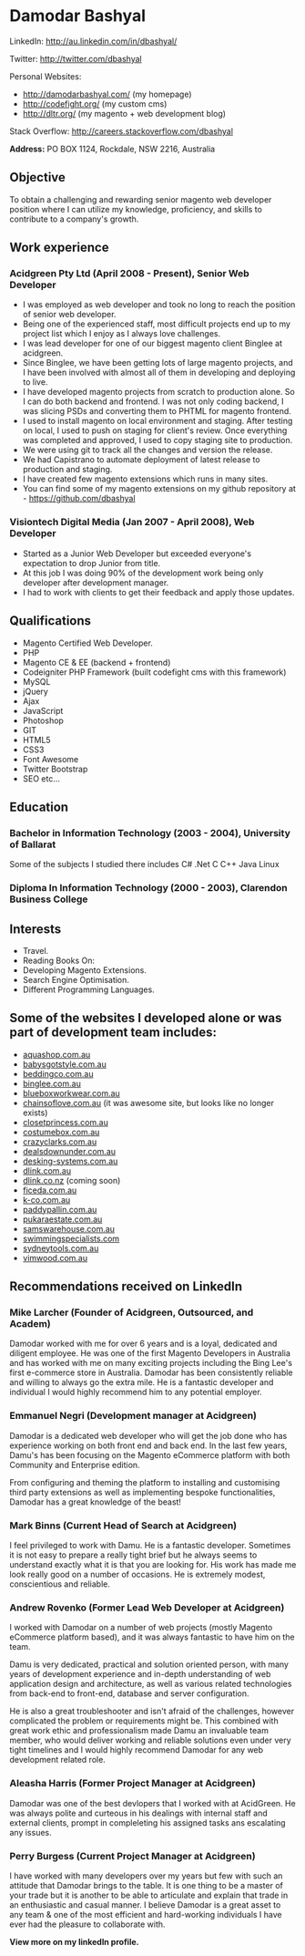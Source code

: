 Damodar Bashyal
===============

LinkedIn: <a href="http://au.linkedin.com/in/dbashyal/" rel="nofollow">http://au.linkedin.com/in/dbashyal/</a>

Twitter: <a href="http://twitter.com/dbashyal/" rel="nofollow">http://twitter.com/dbashyal</a>

Personal Websites:

 - <a href="http://damodarbashyal.com/," rel="nofollow">http://damodarbashyal.com/</a> (my homepage)
 - <a href="http://codefight.org/," rel="nofollow">http://codefight.org/</a> (my custom cms)
 - <a href="http://dltr.org/" rel="nofollow">http://dltr.org/</a> (my magento + web development blog)

Stack Overflow: <a href="http://careers.stackoverflow.com/dbashyal" rel="external nofollow">http://careers.stackoverflow.com/dbashyal</a>

**Address:** PO BOX 1124, Rockdale, NSW 2216, Australia
	

## Objective

To obtain a challenging and rewarding senior magento web developer position where I can utilize my knowledge, proficiency, and skills to contribute to a company's growth.

## Work experience

### Acidgreen Pty Ltd (April 2008 - Present), Senior Web Developer
- I was employed as web developer and took no long to reach the position of senior web developer.
- Being one of the experienced staff, most difficult projects end up to my project list which I enjoy as I always love challenges.
- I was lead developer for one of our biggest magento client Binglee at acidgreen.
- Since Binglee, we have been getting lots of large magento projects, and I have been involved with almost all of them in developing and deploying to live.
- I have developed magento projects from scratch to production alone. So I can do both backend and frontend. I was not only coding backend, I was slicing PSDs and converting them to PHTML for magento frontend.
- I used to install magento on local environment and staging. After testing on local, I used to push on staging for client's review. Once everything was completed and approved, I used to copy staging site to production.
- We were using git to track all the changes and version the release.
- We had Capistrano to automate deployment of latest release to production and staging.
- I have created few magento extensions which runs in many sites.
- You can find some of my magento extensions on my github repository at - https://github.com/dbashyal


### Visiontech Digital Media (Jan 2007 - April 2008), Web Developer
- Started as a Junior Web Developer but exceeded everyone's expectation to drop Junior from title.
- At this job I was doing 90% of the development work being only developer after development manager.
- I had to work with clients to get their feedback and apply those updates.

## Qualifications
-	Magento Certified Web Developer.
-	PHP
-	Magento CE & EE (backend + frontend)
-	Codeigniter PHP Framework (built codefight cms with this framework)
-	MySQL
-	jQuery
-	Ajax
-	JavaScript
-	Photoshop
-	GIT
-	HTML5
-	CSS3
-	Font Awesome
-	Twitter Bootstrap
-	SEO etc...

## Education

### Bachelor in Information Technology (2003 - 2004), University of Ballarat
Some of the subjects I studied there includes C# .Net C C++ Java Linux

### Diploma In Information Technology (2000 - 2003), Clarendon Business College

## Interests

- Travel.
- Reading Books On:
 - Developing Magento Extensions.
 - Search Engine Optimisation.
 - Different Programming Languages.

## Some of the websites I developed alone or was part of development team includes:
- <a href="http://www.aquashop.com.au/" rel="external nofollow">aquashop.com.au</a>
- <a href="http://www.babysgotstyle.com.au/" rel="external nofollow">babysgotstyle.com.au</a>
- <a href="http://www.beddingco.com.au/" rel="external nofollow">beddingco.com.au</a>
- <a href="http://www.binglee.com.au/" rel="external nofollow">binglee.com.au</a>
- <a href="http://www.blueboxworkwear.com.au/" rel="external nofollow">blueboxworkwear.com.au</a>
- <a href="http://chainsoflove.com.au/" rel="external nofollow">chainsoflove.com.au</a> (it was awesome site, but looks like no longer exists)
- <a href="http://www.closetprincess.com.au/" rel="external nofollow">closetprincess.com.au</a>
- <a href="http://www.costumebox.com.au/" rel="external nofollow">costumebox.com.au</a>
- <a href="http://www.crazyclarks.com.au/" rel="external nofollow">crazyclarks.com.au</a>
- <a href="https://www.dealsdownunder.com.au/" rel="external nofollow">dealsdownunder.com.au</a>
- <a href="https://www.desking-systems.com.au/" rel="external nofollow">desking-systems.com.au</a>
- <a href="http://www.dlink.com.au/" rel="external nofollow">dlink.com.au</a>
- <a href="http://dlink.co.nz/" rel="external nofollow">dlink.co.nz</a> (coming soon)
- <a href="http://ficeda.com.au/" rel="external nofollow">ficeda.com.au</a>
- <a href="http://www.k-co.com.au/" rel="external nofollow">k-co.com.au</a>
- <a href="http://www.paddypallin.com.au/" rel="external nofollow">paddypallin.com.au</a>
- <a href="http://www.pukaraestate.com.au/" rel="external nofollow">pukaraestate.com.au</a>
- <a href="http://www.samswarehouse.com.au/" rel="external nofollow">samswarehouse.com.au</a>
- <a href="http://www.swimmingspecialists.com/" rel="external nofollow">swimmingspecialists.com</a>
- <a href="http://www.sydneytools.com.au/" rel="external nofollow">sydneytools.com.au</a>
- <a href="http://www.vimwood.com.au/" rel="external nofollow">vimwood.com.au</a>


## Recommendations received on LinkedIn
### Mike Larcher (Founder of Acidgreen, Outsourced, and Academ)
Damodar worked with me for over 6 years and is a loyal, dedicated and diligent employee. He was one of the first Magento Developers in Australia and has worked with me on many exciting projects including the Bing Lee's first e-commerce store in Australia. Damodar has been consistently reliable and willing to always go the extra mile. He is a fantastic developer and individual I would highly recommend him to any potential employer.

### Emmanuel Negri (Development manager at Acidgreen)
Damodar is a dedicated web developer who will get the job done who has experience working on both front end and back end. 
In the last few years, Damu's has been focusing on the Magento eCommerce platform with both Community and Enterprise edition. 

From configuring and theming the platform to installing and customising third party extensions as well as implementing bespoke functionalities, Damodar has a great knowledge of the beast!


### Mark Binns (Current Head of Search at Acidgreen)
I feel privileged to work with Damu. He is a fantastic developer. Sometimes it is not easy to prepare a really tight brief but he always seems to understand exactly what it is that you are looking for. His work has made me look really good on a number of occasions. He is extremely modest, conscientious and reliable.

### Andrew Rovenko (Former Lead Web Developer at Acidgreen)
I worked with Damodar on a number of web projects (mostly Magento eCommerce platform based), and it was always fantastic to have him on the team.

Damu is very dedicated, practical and solution oriented person, with many years of development experience and in-depth understanding of web application design and architecture, as well as various related technologies from back-end to front-end, database and server configuration. 

He is also a great troubleshooter and isn't afraid of the challenges, however complicated the problem or requirements might be. This combined with great work ethic and professionalism made Damu an invaluable team member, who would deliver working and reliable solutions even under very tight timelines and I would highly recommend Damodar for any web development related role.

### Aleasha Harris (Former Project Manager at Acidgreen)
Damodar was one of the best devlopers that I worked with at AcidGreen. He was always polite and curteous in his dealings with internal staff and external clients, prompt in compleleting his assigned tasks ans escalating any issues.

### Perry Burgess (Current Project Manager at Acidgreen)
I have worked with many developers over my years but few with such an attitude that Damodar brings to the table. It is one thing to be a master of your trade but it is another to be able to articulate and explain that trade in an enthusiastic and casual manner. I believe Damodar is a great asset to any team & one of the most efficient and hard-working individuals I have ever had the pleasure to collaborate with.

**View more on my linkedIn profile.**
